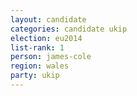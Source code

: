 ```yaml
---
layout: candidate
categories: candidate ukip
election: eu2014
list-rank: 1
person: james-cole
region: wales
party: ukip
---
```

